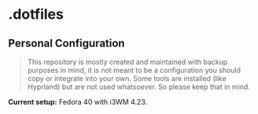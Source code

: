 # .dotfiles
## Personal Configuration

> This repository is mostly created and maintained with backup purposes in mind, it is not meant to be a configuration you should copy or integrate into your own. Some tools are installed (like Hyprland) but are not used whatsoever. So please keep that in mind. 

**Current setup:** Fedora 40 with i3WM 4.23.

